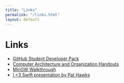 ```yaml
---
title: "Links"
permalink: "/links.html"
layout: default
---
```


# Links

 * [GitHub Student Developer Pack](https://education.github.com/pack)
 * [Computer Architecture and Organization Handouts](https://github.com/pathawks/Computer-Architecture-and-Organization)
 * [MinGW Walkthrough](https://github.com/AICSC/Walkthrough/blob/master/MinGW/win8.md)
 * [I <3 Swift presentation by Pat Hawks](https://m.youtube.com/watch?v=OXfF69MGuDM)
